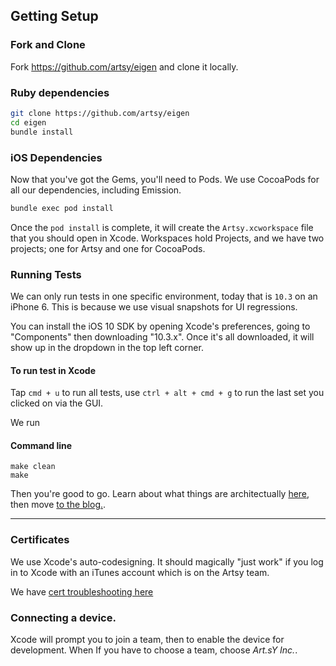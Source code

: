 ## Getting Setup

### Fork and Clone

Fork https://github.com/artsy/eigen and clone it locally.

### Ruby dependencies

```sh
git clone https://github.com/artsy/eigen
cd eigen
bundle install
```

### iOS Dependencies

Now that you've got the Gems, you'll need to Pods. We use CocoaPods for all our dependencies, including Emission.

```sh
bundle exec pod install
```

Once the `pod install` is complete, it will create the `Artsy.xcworkspace` file that you should open in Xcode.
Workspaces hold Projects, and we have two projects; one for Artsy and one for CocoaPods.


### Running Tests

We can only run tests in one specific environment, today that is `10.3` on an iPhone 6. This is because we use visual snapshots for UI regressions.

You can install the iOS 10 SDK by opening Xcode's preferences, going to "Components" then downloading "10.3.x". Once it's all downloaded, it will show
up in the dropdown in the top left corner.


#### To run test in Xcode

Tap `cmd + u` to run all tests, use `ctrl + alt + cmd + g` to run the last set you clicked on via the GUI. 

We run 

#### Command line

```
make clean
make
```

Then you're good to go. Learn about what things are architectually [here](https://github.com/artsy/eigen/blob/master/docs/overview.md), then move [to the blog.](http://artsy.github.io/blog/categories/eigen/).

---

### Certificates

We use Xcode's auto-codesigning. It should magically "just work" if you log in to Xcode with an iTunes account
which is on the Artsy team.

We have [cert troubleshooting here](https://github.com/artsy/eigen/blob/master/docs/certs.md)

### Connecting a device.

Xcode will prompt you to join a team, then to enable the device for development. When If you have to choose a team, choose *Art.sY Inc.*.
